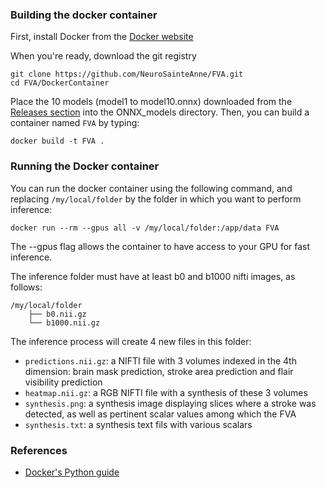 ### Building the docker container

First, install Docker from the [Docker website](https://docs.docker.com/engine/install/)

When you're ready, download the git registry
```
git clone https://github.com/NeuroSainteAnne/FVA.git
cd FVA/DockerContainer
```

Place the 10 models (model1 to model10.onnx) downloaded from the [Releases section](https://github.com/NeuroSainteAnne/FVA/releases) into the ONNX_models directory.
Then, you can build a container named `FVA` by typing:
```
docker build -t FVA .
```

### Running the Docker container

You can run the docker container using the following command, and replacing `/my/local/folder` by the folder in which you want to perform inference:

```
docker run --rm --gpus all -v /my/local/folder:/app/data FVA
```
The --gpus flag allows the container to have access to your GPU for fast inference.

The inference folder must have at least b0 and b1000 nifti images, as follows:

```
/my/local/folder
    ├── b0.nii.gz
    └── b1000.nii.gz
```

The inference process will create 4 new files in this folder:
* `predictions.nii.gz`: a NIFTI file with 3 volumes indexed in the 4th dimension: brain mask prediction, stroke area prediction and flair visibility prediction
* `heatmap.nii.gz`: a RGB NIFTI file with a synthesis of these 3 volumes
* `synthesis.png`: a synthesis image displaying slices where a stroke was detected, as well as pertinent scalar values among which the FVA
* `synthesis.txt`: a synthesis text fils with various scalars

### References
* [Docker's Python guide](https://docs.docker.com/language/python/)

